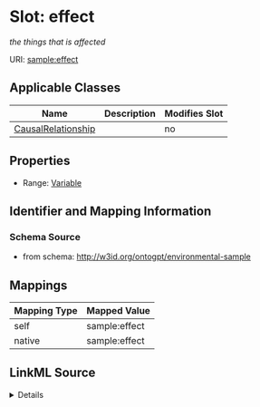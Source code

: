

# Slot: effect


_the things that is affected_



URI: [sample:effect](http://w3id.org/ontogpt/environmental-sample/effect)



<!-- no inheritance hierarchy -->





## Applicable Classes

| Name | Description | Modifies Slot |
| --- | --- | --- |
| [CausalRelationship](CausalRelationship.md) |  |  no  |







## Properties

* Range: [Variable](Variable.md)





## Identifier and Mapping Information







### Schema Source


* from schema: http://w3id.org/ontogpt/environmental-sample




## Mappings

| Mapping Type | Mapped Value |
| ---  | ---  |
| self | sample:effect |
| native | sample:effect |




## LinkML Source

<details>
```yaml
name: effect
description: the things that is affected
from_schema: http://w3id.org/ontogpt/environmental-sample
rank: 1000
alias: effect
owner: CausalRelationship
domain_of:
- CausalRelationship
range: Variable

```
</details>